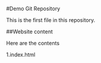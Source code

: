 #Demo Git Repository

This is the first file in this repository.

##Website content

Here are the contents

1.index.html

